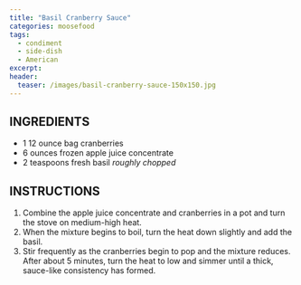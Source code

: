```yaml
---
title: "Basil Cranberry Sauce"
categories: moosefood
tags: 
  - condiment
  - side-dish
  - American
excerpt: 
header:
  teaser: /images/basil-cranberry-sauce-150x150.jpg
---
```


## INGREDIENTS
* 1 12 ounce bag cranberries
* 6 ounces frozen apple juice concentrate
* 2 teaspoons fresh basil *roughly chopped*

## INSTRUCTIONS
1. Combine the apple juice concentrate and cranberries in a pot and turn the stove on medium-high heat.
2. When the mixture begins to boil, turn the heat down slightly and add the basil.
3. Stir frequently as the cranberries begin to pop and the mixture reduces. After about 5 minutes, turn the heat to low and simmer until a thick, sauce-like consistency has formed.

